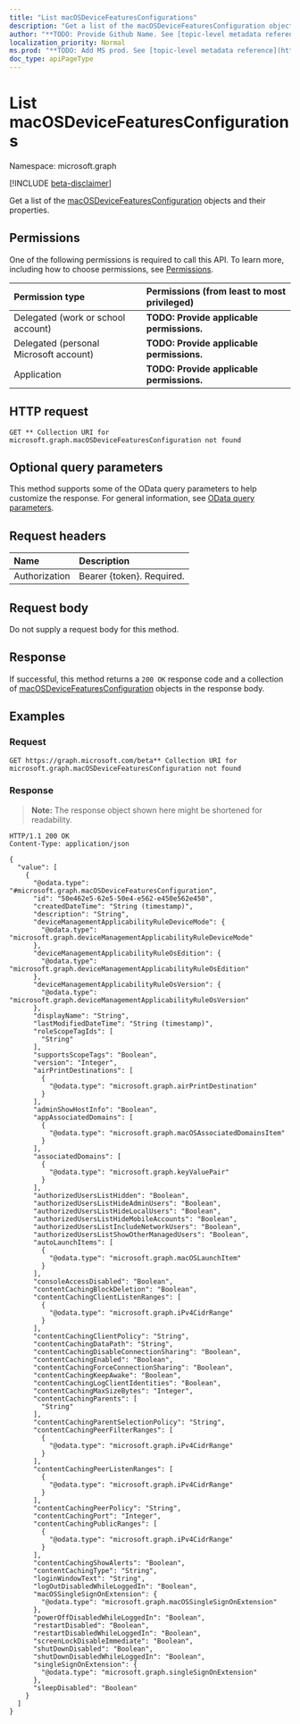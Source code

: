 ```yaml
---
title: "List macOSDeviceFeaturesConfigurations"
description: "Get a list of the macOSDeviceFeaturesConfiguration objects and their properties."
author: "**TODO: Provide Github Name. See [topic-level metadata reference](https://msgo.azurewebsites.net/add/document/guidelines/metadata.html#topic-level-metadata)**"
localization_priority: Normal
ms.prod: "**TODO: Add MS prod. See [topic-level metadata reference](https://msgo.azurewebsites.net/add/document/guidelines/metadata.html#topic-level-metadata)**"
doc_type: apiPageType
---
```


# List macOSDeviceFeaturesConfigurations
Namespace: microsoft.graph

[!INCLUDE [beta-disclaimer](../../includes/beta-disclaimer.md)]

Get a list of the [macOSDeviceFeaturesConfiguration](../resources/macosdevicefeaturesconfiguration.md) objects and their properties.

## Permissions
One of the following permissions is required to call this API. To learn more, including how to choose permissions, see [Permissions](/graph/permissions-reference).

|Permission type|Permissions (from least to most privileged)|
|:---|:---|
|Delegated (work or school account)|**TODO: Provide applicable permissions.**|
|Delegated (personal Microsoft account)|**TODO: Provide applicable permissions.**|
|Application|**TODO: Provide applicable permissions.**|

## HTTP request

<!-- {
  "blockType": "ignored"
}
-->
``` http
GET ** Collection URI for microsoft.graph.macOSDeviceFeaturesConfiguration not found
```

## Optional query parameters
This method supports some of the OData query parameters to help customize the response. For general information, see [OData query parameters](/graph/query-parameters).

## Request headers
|Name|Description|
|:---|:---|
|Authorization|Bearer {token}. Required.|

## Request body
Do not supply a request body for this method.

## Response

If successful, this method returns a `200 OK` response code and a collection of [macOSDeviceFeaturesConfiguration](../resources/macosdevicefeaturesconfiguration.md) objects in the response body.

## Examples

### Request
<!-- {
  "blockType": "request",
  "name": "list_macosdevicefeaturesconfiguration"
}
-->
``` http
GET https://graph.microsoft.com/beta** Collection URI for microsoft.graph.macOSDeviceFeaturesConfiguration not found
```


### Response
>**Note:** The response object shown here might be shortened for readability.
<!-- {
  "blockType": "response",
  "truncated": true,
  "@odata.type": "Collection(microsoft.graph.macOSDeviceFeaturesConfiguration)"
}
-->
``` http
HTTP/1.1 200 OK
Content-Type: application/json

{
  "value": [
    {
      "@odata.type": "#microsoft.graph.macOSDeviceFeaturesConfiguration",
      "id": "50e462e5-62e5-50e4-e562-e450e562e450",
      "createdDateTime": "String (timestamp)",
      "description": "String",
      "deviceManagementApplicabilityRuleDeviceMode": {
        "@odata.type": "microsoft.graph.deviceManagementApplicabilityRuleDeviceMode"
      },
      "deviceManagementApplicabilityRuleOsEdition": {
        "@odata.type": "microsoft.graph.deviceManagementApplicabilityRuleOsEdition"
      },
      "deviceManagementApplicabilityRuleOsVersion": {
        "@odata.type": "microsoft.graph.deviceManagementApplicabilityRuleOsVersion"
      },
      "displayName": "String",
      "lastModifiedDateTime": "String (timestamp)",
      "roleScopeTagIds": [
        "String"
      ],
      "supportsScopeTags": "Boolean",
      "version": "Integer",
      "airPrintDestinations": [
        {
          "@odata.type": "microsoft.graph.airPrintDestination"
        }
      ],
      "adminShowHostInfo": "Boolean",
      "appAssociatedDomains": [
        {
          "@odata.type": "microsoft.graph.macOSAssociatedDomainsItem"
        }
      ],
      "associatedDomains": [
        {
          "@odata.type": "microsoft.graph.keyValuePair"
        }
      ],
      "authorizedUsersListHidden": "Boolean",
      "authorizedUsersListHideAdminUsers": "Boolean",
      "authorizedUsersListHideLocalUsers": "Boolean",
      "authorizedUsersListHideMobileAccounts": "Boolean",
      "authorizedUsersListIncludeNetworkUsers": "Boolean",
      "authorizedUsersListShowOtherManagedUsers": "Boolean",
      "autoLaunchItems": [
        {
          "@odata.type": "microsoft.graph.macOSLaunchItem"
        }
      ],
      "consoleAccessDisabled": "Boolean",
      "contentCachingBlockDeletion": "Boolean",
      "contentCachingClientListenRanges": [
        {
          "@odata.type": "microsoft.graph.iPv4CidrRange"
        }
      ],
      "contentCachingClientPolicy": "String",
      "contentCachingDataPath": "String",
      "contentCachingDisableConnectionSharing": "Boolean",
      "contentCachingEnabled": "Boolean",
      "contentCachingForceConnectionSharing": "Boolean",
      "contentCachingKeepAwake": "Boolean",
      "contentCachingLogClientIdentities": "Boolean",
      "contentCachingMaxSizeBytes": "Integer",
      "contentCachingParents": [
        "String"
      ],
      "contentCachingParentSelectionPolicy": "String",
      "contentCachingPeerFilterRanges": [
        {
          "@odata.type": "microsoft.graph.iPv4CidrRange"
        }
      ],
      "contentCachingPeerListenRanges": [
        {
          "@odata.type": "microsoft.graph.iPv4CidrRange"
        }
      ],
      "contentCachingPeerPolicy": "String",
      "contentCachingPort": "Integer",
      "contentCachingPublicRanges": [
        {
          "@odata.type": "microsoft.graph.iPv4CidrRange"
        }
      ],
      "contentCachingShowAlerts": "Boolean",
      "contentCachingType": "String",
      "loginWindowText": "String",
      "logOutDisabledWhileLoggedIn": "Boolean",
      "macOSSingleSignOnExtension": {
        "@odata.type": "microsoft.graph.macOSSingleSignOnExtension"
      },
      "powerOffDisabledWhileLoggedIn": "Boolean",
      "restartDisabled": "Boolean",
      "restartDisabledWhileLoggedIn": "Boolean",
      "screenLockDisableImmediate": "Boolean",
      "shutDownDisabled": "Boolean",
      "shutDownDisabledWhileLoggedIn": "Boolean",
      "singleSignOnExtension": {
        "@odata.type": "microsoft.graph.singleSignOnExtension"
      },
      "sleepDisabled": "Boolean"
    }
  ]
}
```


